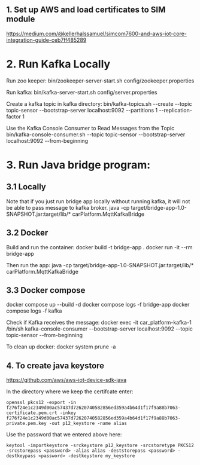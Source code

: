 
## 1. Set up AWS and load certificates to SIM module
https://medium.com/@kellerhalssamuel/simcom7600-and-aws-iot-core-integration-guide-ceb7ff485289


# 2. Run Kafka Locally
Run zoo keeper:
bin/zookeeper-server-start.sh config/zookeeper.properties

Run kafka:
bin/kafka-server-start.sh config/server.properties

Create a kafka topic in kafka directory:
bin/kafka-topics.sh --create --topic topic-sensor --bootstrap-server localhost:9092 --partitions 1 --replication-factor 1

Use the Kafka Console Consumer to Read Messages from the Topic
bin/kafka-console-consumer.sh --topic topic-sensor --bootstrap-server localhost:9092 --from-beginning

# 3. Run Java bridge program:
## 3.1 Locally
Note that if you just run bridge app locally without running kafka,
it will not be able to pass message to kafka broker.
java -cp target/bridge-app-1.0-SNAPSHOT.jar:target/lib/\* carPlatform.MqttKafkaBridge

## 3.2 Docker 
Build and run the container:
docker build -t bridge-app .
docker run -it --rm bridge-app

Then run the app:
java -cp target/bridge-app-1.0-SNAPSHOT.jar:target/lib/\* carPlatform.MqttKafkaBridge

## 3.3 Docker compose
docker compose up --build -d
docker compose logs -f bridge-app
docker compose logs -f kafka

Check if Kafka receives the message:
docker exec -it car_platform-kafka-1 /bin/sh
kafka-console-consumer --bootstrap-server localhost:9092 --topic topic-sensor --from-beginning

To clean up docker:
docker system prune -a
## 4. To create java keystore
https://github.com/aws/aws-iot-device-sdk-java

In the directory where we keep the certifcate enter:
```
openssl pkcs12 -export -in f276f24e1c2349d00ac57437d72620740582856ed359a4b64d1f17f9a88b7063-certificate.pem.crt -inkey f276f24e1c2349d00ac57437d72620740582856ed359a4b64d1f17f9a88b7063-private.pem.key -out p12_keystore -name alias
```

Use the password that we entered above here:
```
keytool -importkeystore -srckeystore p12_keystore -srcstoretype PKCS12 -srcstorepass <password> -alias alias -deststorepass <password> -destkeypass <password> -destkeystore my_keystore
```


